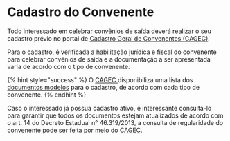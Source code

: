 # Cadastro do Convenente

Todo interessado em celebrar convênios de saída deverá realizar o seu cadastro prévio no portal de [Cadastro Geral de Convenentes (CAGEC)](https://www.portalcagec.mg.gov.br/).

Para o cadastro, é verificada a habilitação jurídica e fiscal do convenente para celebrar convênios de saída e a documentação a ser apresentada varia de acordo com o tipo de convenente.

{% hint style="success" %}
O [CAGEC ](https://www.portalcagec.mg.gov.br/)disponibiliza uma lista dos [documentos modelos](https://www.portalcagec.mg.gov.br/modelos-orientacoes/) para o cadastro, de acordo com cada tipo de convenente.
{% endhint %}

Caso o interessado já possua cadastro ativo, é interessante consultá-lo para garantir que todos os documentos estejam atualizados de acordo com o art. 14 do Decreto Estadual n° 46.319/2013, a consulta de regularidade do convenente pode ser feita por meio do [CAGEC](https://www.portalcagec.mg.gov.br/).
